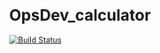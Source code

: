 # OpsDev_calculator
[![Build Status](https://travis-ci.com/BrechtCox/OpsDev_calculator.svg?branch=main)](https://travis-ci.com/BrechtCox/OpsDev_calculator)
